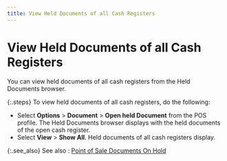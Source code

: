 ```yaml
---
title: View Held Documents of all Cash Registers
---
```


# View Held Documents of all Cash Registers


You can view held documents of all cash registers from the  Held Documents browser.


{:.steps}
To view held documents of all cash registers,  do the following:

- Select **Options**  > **Document** > **Open 
 held Document** from the POS profile. The Held Documents browser  displays with the held documents of the open cash register.
- Select **View**  > **Show All**. Held documents  of all cash registers display.



{:.see_also}
See also
: [Point of Sale Documents  On Hold]({{site.pos_baseurl}}/pos-trans/create-pos-doc/point-of-sale-documents-on-hold/pos_on_hold.html)
